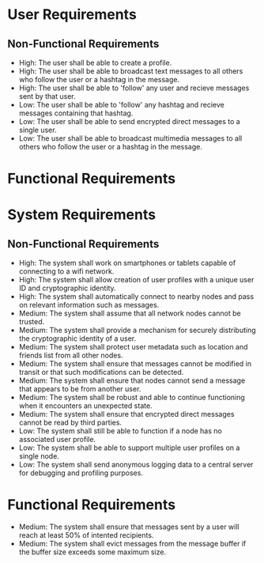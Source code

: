 # User Requirements
## Non-Functional Requirements
- High: The user shall be able to create a profile.
- High: The user shall be able to broadcast text messages to all others who follow the user or a hashtag in the message.
- High: The user shall be able to 'follow' any user and recieve messages sent by that user.
- Low: The user shall be able to 'follow' any hashtag and recieve messages containing that hashtag.
- Low: The user shall be able to send encrypted direct messages to a single user.
- Low: The user shall be able to broadcast multimedia messages to all others who follow the user or a hashtag in the message.

# Functional Requirements
# System Requirements
## Non-Functional Requirements
- High: The system shall work on smartphones or tablets capable of connecting to a wifi network.
- High: The system shall allow creation of user profiles with a unique user ID and cryptographic identity.
- High: The system shall automatically connect to nearby nodes and pass on relevant information such as messages.
- Medium: The system shall assume that all network nodes cannot be trusted.
- Medium: The system shall provide a mechanism for securely distributing the cryptographic identity of a user.
- Medium: The system shall protect user metadata such as location and friends list from all other nodes.
- Medium: The system shall ensure that messages cannot be modified in transit or that such modifications can be detected.
- Medium: The system shall ensure that nodes cannot send a message that appears to be from another user.
- Medium: The system shall be robust and able to continue functioning when it encounters an unexpected state.
- Medium: The system shall ensure that encrypted direct messages cannot be read by third parties.
- Low: The system shall still be able to function if a node has no associated user profile.
- Low: The system shall be able to support multiple user profiles on a single node.
- Low: The system shall send anonymous logging data to a central server for debugging and profiling purposes.

# Functional Requirements
- Medium: The system shall ensure that messages sent by a user will reach at least 50% of intented recipients.
- Medium: The system shall evict messages from the message buffer if the buffer size exceeds some maximum size.
